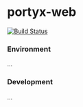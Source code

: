 # portyx-web

[![Build Status](https://drone.dayler.dev/api/badges/iknpx/portyx-web/status.svg)](https://drone.dayler.dev/iknpx/portyx-web)

### Environment
...

### Development
...